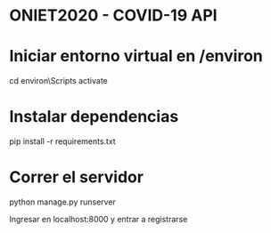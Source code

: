 # ONIET2020 - COVID-19 API

# Iniciar entorno virtual en /environ

cd environ\Scripts
activate

# Instalar dependencias

pip install -r requirements.txt

# Correr el servidor

python manage.py runserver


Ingresar en localhost:8000 y entrar a registrarse


